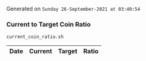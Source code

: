Generated on `Sunday 26-September-2021 at 03:40:54`

### Current to Target Coin Ratio
`current_coin_ratio.sh`

Date|Current|Target|Ratio
---|---|---|---
